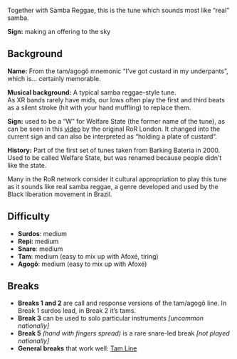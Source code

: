 Together with Samba Reggae, this is the tune which sounds most like “real” samba.

**Sign:** making an offering to the sky

## Background

**Name:** From the tam/agogô mnemonic “I’ve got custard in my underpants”, which is... certainly memorable.

**Musical background:** A typical samba reggae-style tune.  
As XR bands rarely have mids, our lows often play the first and third beats as a silent stroke (hit with your hand muffling) to replace them.

**Sign:** used to be a “W” for Welfare State (the former name of the tune), as can be seen in this [video](https://tube.rhythms-of-resistance.org/w/3LnZ6d58J1jd5GNzK1mQqp) by the original RoR London. It changed into the current sign and can also be interpreted as “holding a plate of custard”.

**History:** Part of the first set of tunes taken from Barking Bateria in 2000. Used to be called Welfare State, but was renamed because people didn’t like the state.

Many in the RoR network consider it cultural appropriation to play this tune as it sounds like real samba reggae, a genre developed and used by the Black liberation movement in Brazil.

## Difficulty

* **Surdos**: medium
* **Repi**: medium
* **Snare**: medium
* **Tam**: medium (easy to mix up with Afoxé, tiring)
* **Agogô**: medium (easy to mix up with Afoxé)

## Breaks

* **Breaks 1 and 2** are call and response versions of the tam/agogô line. In Break 1 surdos lead, in Break 2 it’s tams.
* **Break 3** can be used to solo particular instruments _\[uncommon nationally\]_
* **Break 5** *(hand with fingers spread)* is a rare snare-led break _\[not played nationally\]_
* **General breaks** that work well: [Tam Line](/#/listen/Custard/Tam%20Line)
